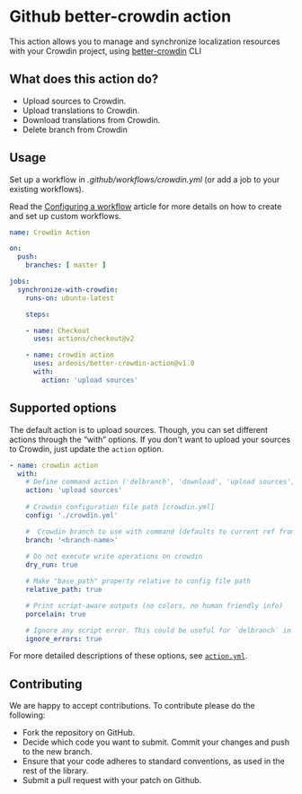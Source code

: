 # Github better-crowdin action

This action allows you to manage and synchronize localization resources with your Crowdin project, using [better-crowdin](https://www.npmjs.com/package/better-crowdin) CLI

## What does this action do?
- Upload sources to Crowdin.
- Upload translations to Crowdin.
- Download translations from Crowdin.
- Delete branch from Crowdin



## Usage
Set up a workflow in *.github/workflows/crowdin.yml* (or add a job to your existing workflows).

Read the [Configuring a workflow](https://help.github.com/en/articles/configuring-a-workflow) article for more details on how to create and set up custom workflows.
```yaml
name: Crowdin Action

on:
  push:
    branches: [ master ]

jobs:
  synchronize-with-crowdin:
    runs-on: ubuntu-latest

    steps:

    - name: Checkout
      uses: actions/checkout@v2

    - name: crowdin action
      uses: ardeois/better-crowdin-action@v1.0
      with:
        action: 'upload sources'
```

## Supported options
The default action is to upload sources. Though, you can set different actions through the “with” options. If you don't want to upload your sources to Crowdin, just update the `action` option.

```yaml
- name: crowdin action
  with:
    # Define command action ('delbranch', 'download', 'upload sources', 'upload translations', 'sync').
    action: 'upload sources'
    
    # Crowdin configuration file path [crowdin.yml]
    config: './crowdin.yml'

    #  Crowdin branch to use with command (defaults to current ref from `github.ref` without `refs/heads/` prefix).
    branch: '<branch-name>'
    
    # Do not execute write operations on crowdin
    dry_run: true

    # Make "base_path" property relative to config file path
    relative_path: true

    # Print script-aware outputs (no colors, no human friendly info)
    porcelain: true

    # Ignore any script error. This could be useful for `delbranch` in case the branch does not exists
    ignore_errors: true
```

For more detailed descriptions of these options, see [`action.yml`](https://github.com/ardeois/better-crowdin-action/blob/master/action.yml).

## Contributing

We are happy to accept contributions. To contribute please do the following:

- Fork the repository on GitHub.
- Decide which code you want to submit. Commit your changes and push to the new branch.
- Ensure that your code adheres to standard conventions, as used in the rest of the library.
- Submit a pull request with your patch on Github.
